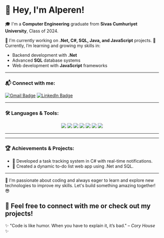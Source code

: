 # 👋 Hey, I'm Alperen! 

🎓 I'm a **Computer Engineering** graduate from **Sivas Cumhuriyet University**, Class of 2024.

🔭 I'm currently working on **.Net, C#, SQL, Java, and JavaScript** projects.
🌱 Currently, I’m learning and growing my skills in:
  - Backend development with **.Net**
  - Advanced **SQL** database systems
  - Web development with **JavaScript** frameworks

---

### 📬 Connect with me:
[![Gmail Badge](https://img.shields.io/badge/Gmail-D14836?style=flat&logo=gmail&logoColor=white)](mailto:alperenaliak@gmail.com)
[![LinkedIn Badge](https://img.shields.io/badge/-LinkedIn-0A66C2?style=flat&logo=Linkedin&logoColor=white)](https://www.linkedin.com/in/alperen-ali-ak-545078320/)

---

### 🛠️ Languages & Tools:
<p align="center">
  <img src="https://img.shields.io/badge/.Net-512BD4?style=flat&logo=dotnet&logoColor=white" />
  <img src="https://img.shields.io/badge/C%23-239120?style=flat&logo=csharp&logoColor=white" />
  <img src="https://img.shields.io/badge/Java-007396?style=flat&logo=java&logoColor=white" />
  <img src="https://img.shields.io/badge/JavaScript-F7DF1E?style=flat&logo=javascript&logoColor=black" />
  <img src="https://img.shields.io/badge/SQL-4479A1?style=flat&logo=sql&logoColor=white" />
  <img src="https://img.shields.io/badge/HTML5-E34F26?style=flat&logo=html5&logoColor=white" />
  <img src="https://img.shields.io/badge/CSS3-1572B6?style=flat&logo=css3&logoColor=white" />
</p>

---
---

### 🏆 Achievements & Projects:
- 🥇 Developed a task tracking system in C# with real-time notifications.
- 🌟 Created a dynamic to-do list web app using .Net and SQL.

---


🚀 I'm passionate about coding and always eager to learn and explore new technologies to improve my skills. Let's build something amazing together! 😎

🌟 Feel free to connect with me or check out my projects! 
---
✨ "Code is like humor. When you have to explain it, it’s bad." – *Cory House* ✨

<!--
**alperenaliak05/alperenaliak05** is a ✨ _special_ ✨ repository because its `README.md` (this file) appears on your GitHub profile.

Here are some ideas to get you started:

- 🔭 I’m currently working on ...
- 🌱 I’m currently learning ...
- 👯 I’m looking to collaborate on ...
- 🤔 I’m looking for help with ...
- 💬 Ask me about ...
- 📫 How to reach me: ...
- 😄 Pronouns: ...
- ⚡ Fun fact: ...
-->
